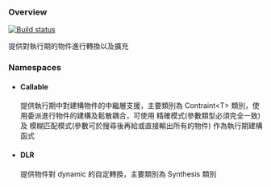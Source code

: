 ﻿### Overview

[![Build status](https://ci.appveyor.com/api/projects/status/sdvw0skvey7o7ndw/branch/master?svg=true)](https://ci.appveyor.com/project/0x0001F36D/viyrex-runtimeservices/branch/master)

提供對執行期的物件進行轉換以及擴充

### Namespaces
  
  - #### Callable 
    提供執行期中對建構物件的中繼層支援，主要類別為 Contraint\<T> 類別，使用委派進行物件的建構及鬆散耦合，可使用 精確模式(參數類型必須完全一致) 
及 模糊匹配模式(參數可於搜尋後再給或直接輸出所有的物件) 作為執行期建構函式

  - #### DLR
    提供物件對 dynamic 的自定轉換，主要類別為 Synthesis 類別
    


